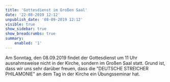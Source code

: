 ```yaml
---
title: 'Gottesdienst im Großen Saal'
date: '22-08-2019 12:12'
unpublish_date: '08-09-2019 12:12'
visible: true
show_sidebar: true
show_breadcrumbs: true
summary:
    enabled: '1'
---
```


Am Sonntag, den 08.09.2019 findet der Gottesdienst um 11 Uhr ausnahmsweise nicht in der Kirche, sondern im Großen Saal statt. Grund ist, dass wir uns sehr darüber freuen, dass die "DEUTSCHE STREICHER PHILAMONIE" an dem Tag in der Kirche ein Übungsseminar hat.